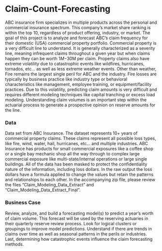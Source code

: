 # Claim-Count-Forecasting
ABC insurance firm specializes in multiple products across the personal and commercial insurance spectrum. This company’s market share ranking is within the top 10, regardless of product offering, industry, or market. The goal of this project is to analyze and forecast ABC’s claim frequency for their domestic (USA) commercial property portfolio. 
Commercial property is a very difficult line to understand. It is generally characterized as a severity line, meaning infrequent claims throughout a given year but when claims happen they can be worth $1M-$30M per claim. Property claims also have extreme volatility due to catastrophic events like wildfires, hurricanes, tornados, etc… as well as less extreme weather events. Other than weather, Fire remains the largest single peril for ABC and the industry. Fire losses are typically by business practice like industry type or behavioral characteristics like management, employee training, or equipment/facility practices. Due to this volatility, predicting claim amounts is very difficult and requires different modeling techniques like capital tranching or excess load modeling. Understanding claim volumes is an important step within the actuarial process to generate a prospective opinion on reserve amounts for the line. 

### Data

Data set from ABC Insurance. The dataset represents 10+ years of commercial property claims. These claims represent all possible loss types, like fire, wind, water, hail, hurricanes, etc… and multiple industries. ABC Insurance has products for small commercial exposures like a coffee shop or a single bay mechanic shop all the way through to complex large commercial exposure like multi-state/internal operations or large single buildings. All of the data has been masked to protect the confidentiality nature of the information, including loss dollars. In the raw output the loss dollars have a formula applied to change the values but retain the patterns and relationships to each other. In the accompanying zip file, please review the files “Claim_Modeling_Data_Extract” and “Claim_Modeling_Data_Extract_Final”.

### Business Case

Review, analyze, and build a forecasting model(s) to predict a year’s worth of claim volume. This forecast will be used by the reserving actuaries in their quarterly reserve review process. Look for logical clusters or groupings to improve model predictions. Understand if there are trends in claims over time as well as seasonal patterns in the perils or industries. Last, determining how catastrophic events influence the claim forecasting methods.
